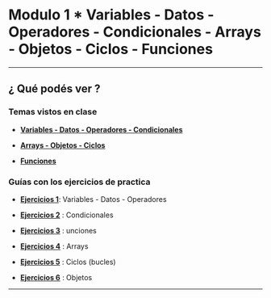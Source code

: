 # Modulo 1 * Variables - Datos - Operadores - Condicionales - Arrays - Objetos - Ciclos - Funciones

---

## ¿ Qué podés ver ?

### Temas vistos en clase

- [**Variables - Datos - Operadores - Condicionales**](https://github.com/eugenia1984/ada-introduccion-back-node/tree/main/modulo1/variables-datos-operadores-condicionales) 

- [**Arrays - Objetos - Ciclos**](https://github.com/eugenia1984/ada-introduccion-back-node/tree/main/modulo1/arrays-objetos-ciclos)

- [**Funciones**](https://github.com/eugenia1984/ada-introduccion-back-node/tree/main/modulo1/funciones)


### Guías con los ejercicios de practica

- [**Ejercicios 1**](https://github.com/eugenia1984/ada-introduccion-back-node/tree/main/modulo1/ejercicios1): Variables - Datos - Operadores

- [**Ejercicios 2**](https://github.com/eugenia1984/ada-introduccion-back-node/tree/main/modulo1/ejercicios2) : Condicionales

- [**Ejercicios 3**](https://github.com/eugenia1984/ada-introduccion-back-node/tree/main/modulo1/ejercicios3) : unciones

- [**Ejercicios 4**](https://github.com/eugenia1984/ada-introduccion-back-node/tree/main/modulo1/ejercicios4) : Arrays

- [**Ejercicios 5**](https://github.com/eugenia1984/ada-introduccion-back-node/tree/main/modulo1/ejercicios5) : Ciclos (bucles)

- [**Ejercicios 6**](https://github.com/eugenia1984/ada-introduccion-back-node/tree/main/modulo1/ejercicios6) : Objetos

---